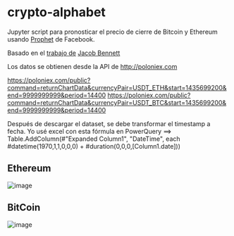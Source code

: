# crypto-alphabet

Jupyter script para pronosticar el precio de cierre de Bitcoin y Ethereum usando [Prophet](https://facebook.github.io/prophet/) de Facebook.

Basado en el [trabajo de](https://medium.com/jake404/predict-the-price-of-btc-using-facebook-prophet-8b5e22f669aa) [Jacob Bennett](https://go.jake404.com)  

Los datos se obtienen desde la API de http://poloniex.com

https://poloniex.com/public?command=returnChartData&currencyPair=USDT_ETH&start=1435699200&end=9999999999&period=14400
https://poloniex.com/public?command=returnChartData&currencyPair=USDT_BTC&start=1435699200&end=9999999999&period=14400


Después de descargar el dataset, se debe transformar el timestamp a fecha. Yo usé excel con esta fórmula en PowerQuery ==> Table.AddColumn(#"Expanded Column1", "DateTime", each #datetime(1970,1,1,0,0,0) + #duration(0,0,0,[Column1.date]))

## Ethereum

![image](https://user-images.githubusercontent.com/47190969/129432368-ab3762e7-0bda-4802-8ea2-0e57ce326776.png)

## BitCoin

![image](https://user-images.githubusercontent.com/47190969/129432404-142badb1-c6fa-4f56-a1f7-eee4501d4c8f.png)
